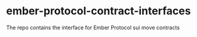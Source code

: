 # ember-protocol-contract-interfaces
The repo contains the interface for Ember Protocol sui move contracts
